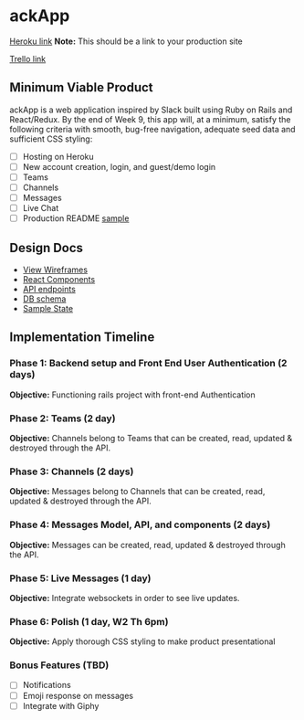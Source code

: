 # ackApp

[Heroku link][heroku] **Note:** This should be a link to your production site

[Trello link][trello]

[heroku]: https://ack-app.herokuapp.com/#/
[trello]: https://trello.com/b/xbvIPYRZ/ackapp

## Minimum Viable Product

ackApp is a web application inspired by Slack built using Ruby on Rails
and React/Redux.  By the end of Week 9, this app will, at a minimum, satisfy the
following criteria with smooth, bug-free navigation, adequate seed data and
sufficient CSS styling:

- [ ] Hosting on Heroku
- [ ] New account creation, login, and guest/demo login
- [ ] Teams
- [ ] Channels
- [ ] Messages
- [ ] Live Chat
- [ ] Production README [sample](docs/production_readme.md)

## Design Docs
* [View Wireframes][wireframes]
* [React Components][components]
* [API endpoints][api-endpoints]
* [DB schema][schema]
* [Sample State][sample-state]

[wireframes]: wireframes
[components]: component-hierarchy.md
[sample-state]: sample-state.md
[api-endpoints]: api-endpoints.md
[schema]: schema.md

## Implementation Timeline

### Phase 1: Backend setup and Front End User Authentication (2 days)

**Objective:** Functioning rails project with front-end Authentication

### Phase 2: Teams (2 day)

**Objective:** Channels belong to Teams that can be created, read, updated & destroyed through the API.

### Phase 3: Channels (2 days)

**Objective:** Messages belong to Channels that can be created, read, updated & destroyed through the API.

### Phase 4: Messages Model, API, and components (2 days)

**Objective:**  Messages can be created, read, updated & destroyed through the API.

### Phase 5: Live Messages (1 day)

**Objective:** Integrate websockets in order to see live updates.

### Phase 6: Polish (1 day, W2 Th 6pm)

**Objective:** Apply thorough CSS styling to make product presentational

### Bonus Features (TBD)
- [ ] Notifications
- [ ] Emoji response on messages
- [ ] Integrate with Giphy
